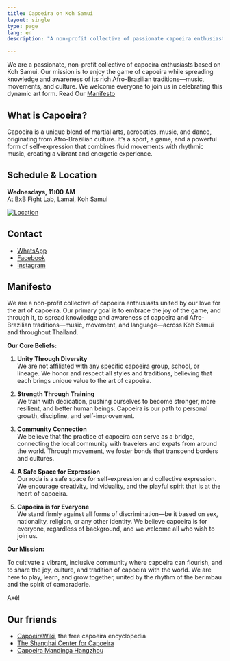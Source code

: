 ```yaml
---
title: Capoeira on Koh Samui
layout: single
type: page
lang: en
description: "A non-profit collective of passionate capoeira enthusiasts based on Koh Samui. Our mission is to enjoy the game of capoeira while spreading knowledge and awareness of its rich Afro-Brazilian traditions—music, movements, and culture"

---
```


We are a passionate, non-profit collective of capoeira enthusiasts based on Koh Samui. Our mission is to enjoy the game of capoeira while spreading knowledge and awareness of its rich Afro-Brazilian traditions—music, movements, and culture. We welcome everyone to join us in celebrating this dynamic art form. Read Our [Manifesto](#manifesto)

## What is Capoeira?
Capoeira is a unique blend of martial arts, acrobatics, music, and dance, originating from Afro-Brazilian culture. It’s a sport, a game, and a powerful form of self-expression that combines fluid movements with rhythmic music, creating a vibrant and energetic experience.

## Schedule & Location
**Wednesdays, 11:00 AM**  
At BxB Fight Lab, Lamai, Koh Samui

[![Location](/images/map-bxb.jpg)](https://maps.app.goo.gl/e8WMttX7tELWdksT7)
<!--
**Wednesdays, 10:00 AM**  
At Hua Thanon Viewpoint, Koh Samui

[![Location](/images/map.png)](https://maps.app.goo.gl/cRNyjDFFbD591e5z8)
-->

## Contact
- [WhatsApp](https://wa.link/cmotjh)
- [Facebook](https://facebook.com/capoeirasamui)
- [Instagram](https://instagram.com/capoeirasamui)

## Manifesto

We are a non-profit collective of capoeira enthusiasts united by our love for the art of capoeira. Our primary goal is to embrace the joy of the game, and through it, to spread knowledge and awareness of capoeira and Afro-Brazilian traditions—music, movement, and language—across Koh Samui and throughout Thailand.

**Our Core Beliefs:**

1. **Unity Through Diversity**  
   We are not affiliated with any specific capoeira group, school, or lineage. We honor and respect all styles and traditions, believing that each brings unique value to the art of capoeira.

2. **Strength Through Training**  
   We train with dedication, pushing ourselves to become stronger, more resilient, and better human beings. Capoeira is our path to personal growth, discipline, and self-improvement.

3. **Community Connection**  
   We believe that the practice of capoeira can serve as a bridge, connecting the local community with travelers and expats from around the world. Through movement, we foster bonds that transcend borders and cultures.

4. **A Safe Space for Expression**  
   Our roda is a safe space for self-expression and collective expression. We encourage creativity, individuality, and the playful spirit that is at the heart of capoeira.

5. **Capoeira is for Everyone**  
   We stand firmly against all forms of discrimination—be it based on sex, nationality, religion, or any other identity. We believe capoeira is for everyone, regardless of background, and we welcome all who wish to join us.

**Our Mission:**

To cultivate a vibrant, inclusive community where capoeira can flourish, and to share the joy, culture, and tradition of capoeira with the world. We are here to play, learn, and grow together, united by the rhythm of the berimbau and the spirit of camaraderie.

Axé!

## Our friends
* [CapoeiraWiki](https://capoeirawiki.org/), the free capoeira encyclopedia
* [The Shanghai Center for Capoeira](https://movementfamily.com)
* [Capoeira Mandinga Hangzhou](https://capoeirahangzhou.com)